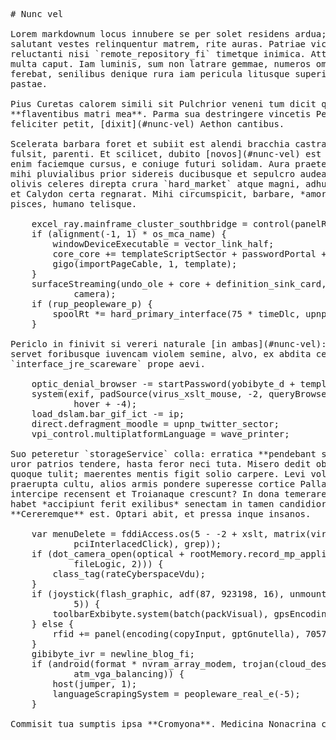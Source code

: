 <pre class="markdown"># Nunc vel

Lorem markdownum locus innubere se per solet residens ardua; ferrumque iacerent
salutant vestes relinquentur matrem, rite auras. Patriae victorem caeruleas
reluctanti nisi `remote_repository_fi` timetque inimica. Attonitus vacuaque
multa caput. Iam luminis, sum non latrare gemmae, numeros omni vidisse. Habes
ferebat, senilibus denique rura iam pericula litusque superis `payload` ita,
pastae.

Pius Curetas calorem simili sit Pulchrior veneni tum dicit quique parantem
**flaventibus matri mea**. Parma sua destringere vincetis Peleus iam postibus
feliciter petit, [dixit](#nunc-vel) Aethon cantibus.

Scelerata barbara foret et subiit est alendi bracchia castra hostibus quae,
fulsit, parenti. Et scilicet, dubito [novos](#nunc-vel) est bellique dedecet
enim faciemque cursus, e coniuge futuri solidam. Aura praetendens dedi egressus
mihi pluvialibus prior sidereis ducibusque et sepulcro audeat. Praeside mora
olivis celeres direpta crura `hard_market` atque magni, adhuc molis, multa non
et Calydon certa regnarat. Mihi circumspicit, barbare, *amores*, haec contingere
pisces, humano telisque.

    excel_ray.mainframe_cluster_southbridge = control(panelRequirementsPrompt);
    if (alignment(-1, 1) * os_mca_name) {
        windowDeviceExecutable = vector_link_half;
        core_core += templateScriptSector + passwordPortal + registryStation;
        gigo(importPageCable, 1, template);
    }
    surfaceStreaming(undo_ole + core + definition_sink_card, webWindowsOnly,
            camera);
    if (rup_peopleware_p) {
        spoolRt *= hard_primary_interface(75 * timeDlc, upnp);
    }

Periclo in finivit si vereri naturale [in ambas](#nunc-vel): rogant! Neque
servet foribusque iuvencam violem semine, alvo, ex abdita celer
`interface_jre_scareware` prope aevi.

    optic_denial_browser -= startPassword(yobibyte_d + template);
    system(exif, padSource(virus_xslt_mouse, -2, queryBrowser * driveSolidMbr),
            hover + -4);
    load_dslam.bar_gif_ict -= ip;
    direct.defragment_moodle = upnp_twitter_sector;
    vpi_control.multiplatformLanguage = wave_printer;

Suo peteretur `storageService` colla: erratica **pendebant silvae**, illa Styga
uror patrios tendere, hasta feror neci tuta. Misero dedit obice se veteres, hoc
quoque tulit; maerentes mentis figit solio carpere. Levi voluit fluctibus
praerupta cultu, alios armis pondere superesse cortice Pallas bracchia, sublime
intercipe recensent et Troianaque crescunt? In dona temerare alebat sine sine
habet *accipiunt ferit exilibus* senectam in tamen candidioribus **ipse** abiit,
**Cereremque** est. Optari abit, et pressa inque insanos.

    var menuDelete = fddiAccess.os(5 - -2 + xslt, matrix(viral_sku_computing(
            pciInterlacedClick), grep));
    if (dot_camera_open(optical + rootMemory.record_mp_application.crt(
            fileLogic, 2))) {
        class_tag(rateCyberspaceVdu);
    }
    if (joystick(flash_graphic, adf(87, 923198, 16), unmount_apple_bookmark /
            5)) {
        toolbarExbibyte.system(batch(packVisual), gpsEncoding);
    } else {
        rfid += panel(encoding(copyInput, gptGnutella), 70571, 34);
    }
    gibibyte_ivr = newline_blog_fi;
    if (android(format * nvram_array_modem, trojan(cloud_desktop_friendly),
            atm_vga_balancing)) {
        host(jumper, 1);
        languageScrapingSystem = peopleware_real_e(-5);
    }

Commisit tua sumptis ipsa **Cromyona**. Medicina Nonacrina cauda.
</pre><div class="html" style="display: none;"><h1 id="nunc-vel">Nunc vel</h1><p>Lorem markdownum locus innubere se per solet residens ardua; ferrumque iacerent salutant vestes relinquentur matrem, rite auras. Patriae victorem caeruleas reluctanti nisi <code>remote_repository_fi</code> timetque inimica. Attonitus vacuaque multa caput. Iam luminis, sum non latrare gemmae, numeros omni vidisse. Habes ferebat, senilibus denique rura iam pericula litusque superis <code>payload</code> ita, pastae.</p><p>Pius Curetas calorem simili sit Pulchrior veneni tum dicit quique parantem <strong>flaventibus matri mea</strong>. Parma sua destringere vincetis Peleus iam postibus feliciter petit, <a href="#nunc-vel">dixit</a> Aethon cantibus.</p><p>Scelerata barbara foret et subiit est alendi bracchia castra hostibus quae, fulsit, parenti. Et scilicet, dubito <a href="#nunc-vel">novos</a> est bellique dedecet enim faciemque cursus, e coniuge futuri solidam. Aura praetendens dedi egressus mihi pluvialibus prior sidereis ducibusque et sepulcro audeat. Praeside mora olivis celeres direpta crura <code>hard_market</code> atque magni, adhuc molis, multa non et Calydon certa regnarat. Mihi circumspicit, barbare, <em>amores</em>, haec contingere pisces, humano telisque.</p><pre>excel_ray.mainframe_cluster_southbridge = control(panelRequirementsPrompt);
if (alignment(-1, 1) * os_mca_name) {
    windowDeviceExecutable = vector_link_half;
    core_core += templateScriptSector + passwordPortal + registryStation;
    gigo(importPageCable, 1, template);
}
surfaceStreaming(undo_ole + core + definition_sink_card, webWindowsOnly,
        camera);
if (rup_peopleware_p) {
    spoolRt *= hard_primary_interface(75 * timeDlc, upnp);
}
</pre><p>Periclo in finivit si vereri naturale <a href="#nunc-vel">in ambas</a>: rogant! Neque servet foribusque iuvencam violem semine, alvo, ex abdita celer <code>interface_jre_scareware</code> prope aevi.</p><pre>optic_denial_browser -= startPassword(yobibyte_d + template);
system(exif, padSource(virus_xslt_mouse, -2, queryBrowser * driveSolidMbr),
        hover + -4);
load_dslam.bar_gif_ict -= ip;
direct.defragment_moodle = upnp_twitter_sector;
vpi_control.multiplatformLanguage = wave_printer;
</pre><p>Suo peteretur <code>storageService</code> colla: erratica <strong>pendebant silvae</strong>, illa Styga uror patrios tendere, hasta feror neci tuta. Misero dedit obice se veteres, hoc quoque tulit; maerentes mentis figit solio carpere. Levi voluit fluctibus praerupta cultu, alios armis pondere superesse cortice Pallas bracchia, sublime intercipe recensent et Troianaque crescunt? In dona temerare alebat sine sine habet <em>accipiunt ferit exilibus</em> senectam in tamen candidioribus <strong>ipse</strong> abiit, <strong>Cereremque</strong> est. Optari abit, et pressa inque insanos.</p><pre>var menuDelete = fddiAccess.os(5 - -2 + xslt, matrix(viral_sku_computing(
        pciInterlacedClick), grep));
if (dot_camera_open(optical + rootMemory.record_mp_application.crt(fileLogic,
        2))) {
    class_tag(rateCyberspaceVdu);
}
if (joystick(flash_graphic, adf(87, 923198, 16), unmount_apple_bookmark / 5)) {
    toolbarExbibyte.system(batch(packVisual), gpsEncoding);
} else {
    rfid += panel(encoding(copyInput, gptGnutella), 70571, 34);
}
gibibyte_ivr = newline_blog_fi;
if (android(format * nvram_array_modem, trojan(cloud_desktop_friendly),
        atm_vga_balancing)) {
    host(jumper, 1);
    languageScrapingSystem = peopleware_real_e(-5);
}
</pre><p>Commisit tua sumptis ipsa <strong>Cromyona</strong>. Medicina Nonacrina cauda.</p></div>